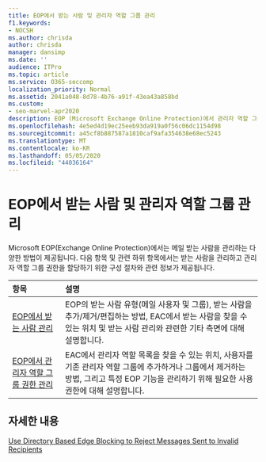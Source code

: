 ```yaml
---
title: EOP에서 받는 사람 및 관리자 역할 그룹 관리
f1.keywords:
- NOCSH
ms.author: chrisda
author: chrisda
manager: dansimp
ms.date: ''
audience: ITPro
ms.topic: article
ms.service: O365-seccomp
localization_priority: Normal
ms.assetid: 2041a048-8d78-4b76-a91f-43ea43a858bd
ms.custom:
- seo-marvel-apr2020
description: EOP (Microsoft Exchange Online Protection)에서 관리자 역할 그룹 권한을 할당 & 메일 받는 사람을 관리 하기 위한 구성 절차에 대해 설명 합니다.
ms.openlocfilehash: 4e5ed4d19ec25eeb93da919a0f56c06dc1154d98
ms.sourcegitcommit: a45cf8b887587a1810caf9afa354638e68ec5243
ms.translationtype: MT
ms.contentlocale: ko-KR
ms.lasthandoff: 05/05/2020
ms.locfileid: "44036164"
---
```

# <a name="manage-recipients-and-admin-role-groups-in-eop"></a>EOP에서 받는 사람 및 관리자 역할 그룹 관리

Microsoft EOP(Exchange Online Protection)에서는 메일 받는 사람을 관리하는 다양한 방법이 제공됩니다. 다음 항목 및 관련 하위 항목에서는 받는 사람을 관리하고 관리자 역할 그룹 권한을 할당하기 위한 구성 절차와 관련 정보가 제공됩니다.

|**항목**|**설명**|
|:-----|:-----|
|[EOP에서 받는 사람 관리](manage-recipients-in-eop.md)|EOP의 받는 사람 유형(메일 사용자 및 그룹), 받는 사람을 추가/제거/편집하는 방법, EAC에서 받는 사람을 찾을 수 있는 위치 및 받는 사람 관리와 관련한 기타 측면에 대해 설명합니다.|
|[EOP에서 관리자 역할 그룹 권한 관리](manage-admin-role-group-permissions-in-eop.md)|EAC에서 관리자 역할 목록을 찾을 수 있는 위치, 사용자를 기존 관리자 역할 그룹에 추가하거나 그룹에서 제거하는 방법, 그리고 특정 EOP 기능을 관리하기 위해 필요한 사용 권한에 대해 설명합니다.|

## <a name="for-more-information"></a>자세한 내용

[Use Directory Based Edge Blocking to Reject Messages Sent to Invalid Recipients](https://docs.microsoft.com/exchange/mail-flow-best-practices/use-directory-based-edge-blocking)
